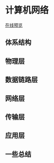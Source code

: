 # 计算机网络

<a href="../../mark-map/cn-map.html" target="_blank">在线预览</a>

## 体系结构

## 物理层

## 数据链路层

## 网络层

## 传输层

## 应用层

## 一些总结